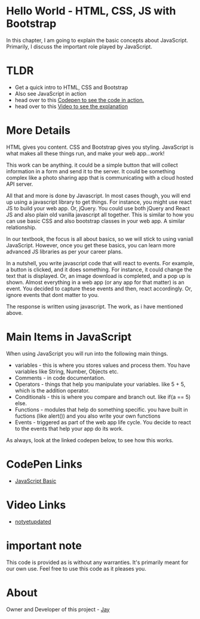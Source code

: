 # Hello World - HTML, CSS, JS with Bootstrap

In this chapter, I am going to explain the basic concepts about JavaScript. Primarily, I discuss the important role played by JavaScript. 

# TLDR 

* Get a quick intro to HTML, CSS and Bootstrap
* Also see JavaScript in action
* head over to this [Codepen to see the code in action.](https://codepen.io/jay-pancodu/pen/MWKwmez)
* head over to this [Video to see the explanation](https://codepen.io/jay-pancodu/pen/MWKwmez)

# More Details

HTML gives you content. CSS and Bootstrap gives you styling. JavaScript is what makes all these things run, and make your web app...work!

This work can be anything. it could be a simple button that will collect information in a form and send it to the server. It could be something complex like a photo sharing app that is communicating with a cloud hosted API server. 

All that and more is done by Javascript. In most cases though, you will end up using a javascript library to get things. For instance, you might use react JS to build your web app. Or, jQuery. You could use both jQuery and React JS and also plain old vanilla javascript all together. This is similar to how you can use basic CSS and also bootstrap classes in your web app. A similar relationship. 

In our textbook, the focus is all about basics, so we will stick to using vaniall JavaScript. However, once you get these basics, you can learn more advanced JS libraries as per your career plans. 

In a nutshell, you write javascript code that will react to events. For example, a button is clicked, and it does something. For instance, it could change the text that is displayed. Or, an image download is completed, and a pop up is shown. Almost everything in a web app (or any app for that matter) is an event. You decided to capture these events and then, react accordingly. Or, ignore events that dont matter to you. 

The response is written using javascript. The work, as i have mentioned above.

# Main Items in JavaScript

When using JavaScript you will run into the following main things.

* variables - this is where you stores values and process them. You have variables like String, Number, Objects etc.
* Comments - in code documentation.
* Operators - things that help you manipulate your variables. like 5 + 5, which is the addition operator.
* Conditionals - this is where you compare and branch out. like if(a == 5) else.
* Functions - modules that help do something specific. you have built in fuctions (like alert()) and you also write your own functions
* Events - triggered as part of the web app life cycle. You decide to react to the events that help your app do its work.

As always, look at the linked codepen below, to see how this works. 

# CodePen Links

* [JavaScript Basic](https://codepen.io/jay-pancodu/pen/MWKwmez)

# Video Links

* [notyetupdated](Link)

# important note 

This code is provided as is without any warranties. It's primarily meant for our own use. Feel free to use this code as it pleases you.

# About

Owner and Developer of this project - [Jay](http://thechalakas.com)